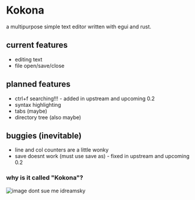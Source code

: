 # Kokona
a multipurpose simple text editor written with egui and rust.

## current features
- editing text
- file open/save/close

## planned features
- ctrl+f searching!!! - added in upstream and upcoming 0.2
- syntax highlighting
- tabs (maybe)
- directory tree (also maybe)

## buggies (inevitable)
- line and col counters are a little wonky
- save doesnt work (must use save as) - fixed in upstream and upcoming 0.2
  
### why is it called "Kokona"?
![image](https://github.com/user-attachments/assets/6bf02d71-5b0a-4145-b735-3e073c1d1899)
dont sue me idreamsky
